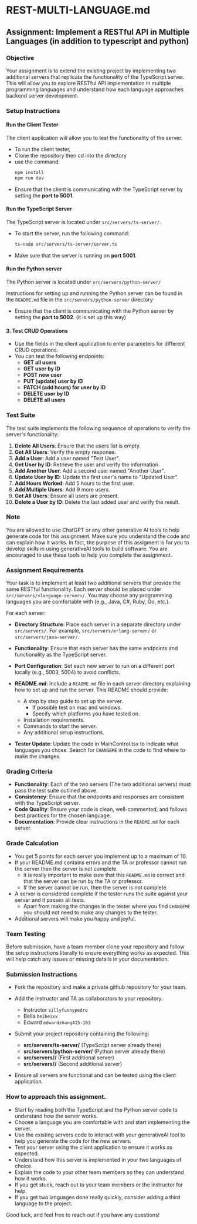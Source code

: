 
# REST-MULTI-LANGUAGE.md

## Assignment: Implement a RESTful API in Multiple Languages (in addition to typescript and python)

### Objective
Your assignment is to extend the existing project by implementing two additional servers that replicate the functionality of the TypeScript server. This will allow you to explore RESTful API implementation in multiple programming languages and understand how each language approaches backend server development.

### Setup Instructions

#### Run the Client Tester
The client application will allow you to test the functionality of the server.
- To run the client tester,
- Clone the repository then cd into the directory
- use the command:
  ```bash
  npm install
  npm run dev
  ```
- Ensure that the client is communicating with the TypeScript server by setting the **port to 5001**.


#### Run the TypeScript Server
The TypeScript server is located under `src/servers/ts-server/`.
- To start the server, run the following command:
  ```bash
  ts-node src/servers/ts-server/server.ts
  ```
- Make sure that the server is running on **port 5001**.

#### Run the Python server
The Python server is located under `src/servers/python-server/`

Instructions for setting up and running the Python server can be found in the `README.md` file in the `src/servers/python-server` directory
- Ensure that the client is communicating with the Python server by setting the **port to 5002**. (it is set up this way)



#### 3. Test CRUD Operations
- Use the fields in the client application to enter parameters for different CRUD operations.
- You can test the following endpoints:
  - **GET all users**
  - **GET user by ID**
  - **POST new user**
  - **PUT (update) user by ID**
  - **PATCH (add hours) for user by ID**
  - **DELETE user by ID**
  - **DELETE all users**

### Test Suite
The test suite implements the following sequence of operations to verify the server's functionality:

1. **Delete All Users**: Ensure that the users list is empty.
2. **Get All Users**: Verify the empty response.
3. **Add a User**: Add a user named "Test User".
4. **Get User by ID**: Retrieve the user and verify the information.
5. **Add Another User**: Add a second user named "Another User".
6. **Update User by ID**: Update the first user's name to "Updated User".
7. **Add Hours Worked**: Add 5 hours to the first user.
8. **Add Multiple Users**: Add 9 more users.
9. **Get All Users**: Ensure all users are present.
10. **Delete a User by ID**: Delete the last added user and verify the result.

### Note
You are allowed to use ChatGPT or any other generative AI tools to help generate code for this assignment. Make sure you understand the code and can explain how it works.  In fact, the purpose of this assigment is for you to develop skills in using generativeAI tools to build software.  You are encouraged to use these tools to help you complete the assignment.

### Assignment Requirements
Your task is to implement at least two additional servers that provide the same RESTful functionality. Each server should be placed under `src/servers/<language-server>/`. You may choose any programming languages you are comfortable with (e.g., Java, C#, Ruby, Go, etc.).

For each server:
- **Directory Structure**: Place each server in a separate directory under `src/servers/`. For example, `src/servers/erlang-server/` or `src/servers/java-server/`.
- **Functionality**: Ensure that each server has the same endpoints and functionality as the TypeScript server.
- **Port Configuration**: Set each new server to run on a different port locally (e.g., 5003, 5004) to avoid conflicts.
- **README.md**: Include a `README.md` file in each server directory explaining how to set up and run the server. This README should provide:
  - A step by step guide to set up the server.  
    - If possible test on mac and windows.
    - Specify which platforms you have tested on.
  - Installation requirements.
  - Commands to start the server.
  - Any additional setup instructions.

- **Tester Update**: Update the code in MainControl.tsx to indicate what languages you chose.  Search for `CHANGEME` in the code to find where to make the changes 

### Grading Criteria
- **Functionality**: Each of the two servers (The two additional servers) must pass the test suite outlined above.
- **Consistency**: Ensure that the endpoints and responses are consistent with the TypeScript server.
- **Code Quality**: Ensure your code is clean, well-commented, and follows best practices for the chosen language.
- **Documentation**: Provide clear instructions in the `README.md` for each server.

### Grade Calculation
- You get 5 points for each server you implement up to a maximum of 10. 
- If your README.md contains errors and the TA or professor cannot run the server then the server is not complete.
  - it is really important to make sure that this `README.md` is correct and that the server can be run by the TA or professor.
  - If the server cannot be run, then the server is not complete.
- A server is considered complete if the tester runs the suite against your server and it passes all tests.
  - Apart from making the changes in the tester where you find `CHANGEME` you should not need to make any changes to the tester.
- Additional servers will make you happy and joyful.

### Team Testing
Before submission, have a team member clone your repository and follow the setup instructions literally to ensure everything works as expected. This will help catch any issues or missing details in your documentation.

### Submission Instructions
- Fork the repository and make a private github repository for your team.
- Add the instructor and TA as collaborators to your repository.
  - Instructor `sillyfunnypedro`
  - Bella `beibeixx`
  - Edward `edwardzhang415-163`

- Submit your project repository containing the following:
  - **src/servers/ts-server/** (TypeScript server already there)
  - **src/servers/python-server/** (Python server already there)
  - **src/servers/<language1-server>/** (First additional server)
  - **src/servers/<language2-server>/** (Second additional server)
- Ensure all servers are functional and can be tested using the client application.

### How to approach this assignment.
- Start by reading both the TypeScript and the Python server code to understand how the server works.
- Choose a language you are comfortable with and start implementing the server.
- Use the existing servers code to interact with your generativeAI tool to help you generate the code for the new servers.
- Test your server using the client application to ensure it works as expected.
- Understand how this server is implemented in your two languages of choice.
- Explain the code to your other team members so they can understand how it works.
- If you get stuck, reach out to your team members or the instructor for help.
- If you get two languages done really quickly, consider adding a third language to the project.

Good luck, and feel free to reach out if you have any questions!
